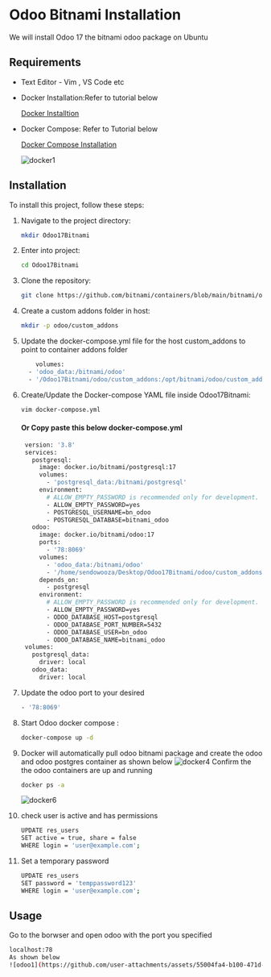 # Odoo Bitnami Installation

We will install Odoo 17 the bitnami odoo package on Ubuntu 

## Requirements
- Text Editor - Vim , VS Code etc

- Docker Installation:Refer to tutorial below
  
  [Docker Installtion](https://docs.docker.com/desktop/install/linux/ubuntu/)
  
- Docker Compose: Refer to Tutorial below

  [Docker Compose Installation](https://phoenixnap.com/kb/install-docker-compose-on-ubuntu-20-04)
  
  ![docker1](https://github.com/user-attachments/assets/d6b5186b-79f2-4f58-90c7-1fd7de5ee56f)


## Installation

To install this project, follow these steps:


1. Navigate to the project directory:
    ```bash
    mkdir Odoo17Bitnami
    ```
2. Enter into project:
    ```bash
    cd Odoo17Bitnami
    ```
3. Clone the repository:
    ```bash
    git clone https://github.com/bitnami/containers/blob/main/bitnami/odoo/docker-compose.yml
    ```
4. Create a custom addons folder in host:
    ```bash
    mkdir -p odoo/custom_addons
    ```
5. Update the docker-compose.yml file for the host custom_addons to point to container addons folder
    ```bash
        volumes:
      - 'odoo_data:/bitnami/odoo'
      - '/Odoo17Bitnami/odoo/custom_addons:/opt/bitnami/odoo/custom_addons'
    ```
6. Create/Update the Docker-compose YAML file inside Odoo17Bitnami:
    ```bash
    vim docker-compose.yml
    ```
    #### Or Copy paste this below docker-compose.yml
   ```bash
    version: '3.8'
    services:
      postgresql:
        image: docker.io/bitnami/postgresql:17
        volumes:
          - 'postgresql_data:/bitnami/postgresql'
        environment:
          # ALLOW_EMPTY_PASSWORD is recommended only for development.
          - ALLOW_EMPTY_PASSWORD=yes
          - POSTGRESQL_USERNAME=bn_odoo
          - POSTGRESQL_DATABASE=bitnami_odoo
      odoo:
        image: docker.io/bitnami/odoo:17
        ports:
          - '78:8069'
        volumes:
          - 'odoo_data:/bitnami/odoo'
          - '/home/sendowooza/Desktop/Odoo17Bitnami/odoo/custom_addons:/opt/bitnami/odoo/custom_addons'
        depends_on:
          - postgresql
        environment:
          # ALLOW_EMPTY_PASSWORD is recommended only for development.
          - ALLOW_EMPTY_PASSWORD=yes
          - ODOO_DATABASE_HOST=postgresql
          - ODOO_DATABASE_PORT_NUMBER=5432
          - ODOO_DATABASE_USER=bn_odoo
          - ODOO_DATABASE_NAME=bitnami_odoo
    volumes:
      postgresql_data:
        driver: local
      odoo_data:
        driver: local
    ```
7. Update the odoo port to your desired
   ```bash
   - '78:8069'
   ```
9. Start Odoo docker compose :
    ```bash
   docker-compose up -d
    ```
10. Docker will automatically pull odoo bitnami package and create the odoo and odoo postgres container as shown below
    ![docker4](https://github.com/user-attachments/assets/0448be54-6fa1-4be3-84a0-9e00184a4dac)
    Confirm the the odoo containers are up and running
    ```bash
    docker ps -a
    ```
    ![docker6](https://github.com/user-attachments/assets/019a4d92-8407-47fd-b01a-249c2efdc734)


12. check user is active and has permissions
    ```bash
    UPDATE res_users 
    SET active = true, share = false 
    WHERE login = 'user@example.com';
    ```
13. Set a temporary password

    ```bash
    UPDATE res_users 
    SET password = 'temppassword123'
    WHERE login = 'user@example.com';
    ```
## Usage

Go to the borwser and open odoo with the port you specified

```bash
localhost:78
As shown below
![odoo1](https://github.com/user-attachments/assets/55004fa4-b100-471d-a24a-ccc97ba475df)
